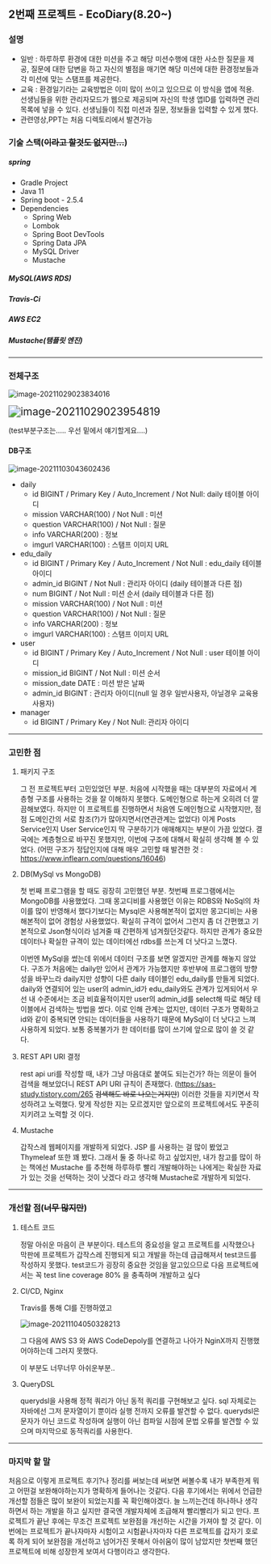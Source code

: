 ## 2번째 프로젝트 - EcoDiary(8.20~)

### 설명

* 일반 : 하루하루 환경에 대한 미션을 주고 해당 미션수행에 대한 사소한 질문을 제공, 질문에 대한 답변을 하고 자신의 별점을 매기면 해당 미션에 대한 환경정보들과 각 미션에 맞는 스탬프를 제공한다. 
* 교육 : 환경일기라는 교육방법은 이미 많이 쓰이고 있으므로 이 방식을 앱에 적용. 선생님들을 위한 관리자모드가 웹으로 제공되며 자신의 학생 앱ID를 입력하면 관리목록에 넣을 수 있다. 선생님들이 직접 미션과 질문, 정보들을 입력할 수 있게 했다. 
* 관련영상,PPT는 처음 디렉토리에서 발견가능





### 기술 스택(~~이라고 할것도 없지만...~~)

##### spring

* Gradle Project
* Java 11
* Spring boot - 2.5.4
* Dependencies
  * Spring Web
  * Lombok
  * Spring Boot DevTools
  * Spring Data JPA
  * MySQL Driver
  * Mustache

##### MySQL(AWS RDS)

##### Travis-Ci

##### AWS EC2

##### Mustache(탬플릿 엔진)

------

### 전체구조

![image-20211029023834016](https://user-images.githubusercontent.com/70104259/140189001-2c83d347-800d-49da-90aa-75f2c4410f14.png)

<img src="C:\Users\leesumeen\AppData\Roaming\Typora\typora-user-images\image-20211029023954819.png" alt="image-20211029023954819" style="zoom:150%;" />

(test부분구조는..... 우선 밑에서 얘기할게요....)

#### DB구조

![image-20211103043602436](C:\Users\leesumeen\AppData\Roaming\Typora\typora-user-images\image-20211103043602436.png)

* daily
  * id BIGINT / Primary Key / Auto_Increment / Not Null: daily 테이블 아이디
  * mission VARCHAR(100) / Not Null  : 미션
  * question VARCHAR(100) / Not Null : 질문
  * info VARCHAR(200)  : 정보
  * imgurl VARCHAR(100) : 스탬프 이미지 URL
* edu_daily
  * id BIGINT / Primary Key / Auto_Increment / Not Null : edu_daily 테이블 아이디
  * admin_id BIGINT / Not Null : 관리자 아이디 (daily 테이블과 다른 점)
  * num BIGINT / Not Null : 미션 순서 (daily 테이블과 다른 점)
  * mission VARCHAR(100) / Not Null : 미션
  * question VARCHAR(100) / Not Null : 질문
  * info VARCHAR(200) : 정보
  * imgurl VARCHAR(100) : 스탬프 이미지 URL
* user
  * id BIGINT / Primary Key / Auto_Increment / Not Null : user 테이블 아이디
  * mission_id BIGINT / Not Null : 미션 순서
  * mission_date DATE : 미션 받은 날짜
  * admin_id BIGINT : 관리자 아이디(null 일 경우 일반사용자, 아닐경우 교육용 사용자)
* manager
  * id BIGINT / Primary Key / Not Null: 관리자 아이디



------

### 고민한 점

1. 패키지 구조

   그 전 프로젝트부터 고민있었던 부분. 처음에 시작했을 때는 대부분의 자료에서 계층형 구조를 사용하는 것을 잘 이해하지 못했다. 도메인형으로 하는게 오히려 더 깔끔해보였다. 하지만 이 프로젝트를 진행하면서 처음엔 도메인형으로 시작했지만, 점점 도메인간의 서로 참조(?)가 많아지면서(연관관계는 없었다) 이게 Posts Service인지 User Service인지 딱 구분하기가 애매해지는 부분이 가끔 있었다.  결국에는 계층형으로 바꾸진 못했지만, 이번에 구조에 대해서 확실히 생각해 볼 수 있었다. (어떤 구조가 정답인지에 대해 매우 고민할 때 발견한 것 : https://www.inflearn.com/questions/16046)

2. DB(MySql vs MongoDB)

   첫 번째 프로그램을 할 때도 굉장히 고민했던 부분. 첫번째 프로그램에서는 MongoDB를 사용했었다. 그때 몽고디비를 사용했던 이유는 RDBS와 NoSql의 차이를 많이 반영해서 했다기보다는 Mysql은 사용해본적이 없지만 몽고디비는 사용해본적이 없어 경험상 사용했었다. 확실히 규격이 없어서 그런지 좀 더 간편했고 기본적으로 Json형식이라 넘겨줄 때 간편하게 넘겨줬던것같다. 하지만 관계가 중요한 데이터나 확실한 규격이 있는 데이터에선 rdbs를 쓰는게 더 낫다고 느꼈다. 

   이번엔 MySql을 썼는데 위에서 데이터 구조를 보면 알겠지만 관계를 해놓지 않았다. 구조가 처음에는 daily만 있어서 관계가 가능했지만 후반부에 프로그램의 방향성을 바꾸느라 daily지만 성향이 다른 daily 테이블인 edu_daily를 만들게 되었다. daily와 연결되어 있는 user의 admin_id가  edu_daily와도 관계가 있게되어서 우선 내 수준에서는 조금 비효율적이지만 user의 admin_id를 select해 따로 해당 테이블에서 검색하는 방법을 썼다. 이로 인해 관계는 없지만, 데이터 구조가 명확하고 id와 같이 중복되면 안되는 데이터들을 사용하기 때문에 MySql이 더 낫다고 느껴 사용하게 되었다.  보통 중복불가가 한 데이터를 많이 쓰기에 앞으로 많이 쓸 것 같다.

3. REST API URI 결정

   rest api uri를 작성할 때, 내가 그냥 마음대로 붙여도 되는건가? 하는 의문이 들어 검색을 해보았더니 REST API URI 규칙이 존재했다. (https://sas-study.tistory.com/265 ~~검색해도 바로 나오는거지만~~) 이러한 것들을 지키면서 작성하려고 노력했다. 맞게 작성한 지는 모르겠지만 앞으로의 프로젝트에서도 꾸준히 지키려고 노력할 것 이다. 

4. Mustache

   갑작스레 웹페이지를 개발하게 되었다. JSP 를 사용하는 걸 많이 봤었고 Thymeleaf 또한 꽤 봤다. 그래서 둘 중 하나로 하고 싶었지만, 내가 참고를 많이 하는 책에선 Mustache 를 추천해 하루하루 빨리 개발해야하는 나에게는 확실한 자료가 있는 것을 선택하는 것이 낫겠다 라고 생각해 Mustache로 개발하게 되었다. 

------

### 개선할 점(~~너무 많지만~~)

1. 테스트 코드

   정말 아쉬운 마음이 큰 부분이다. 테스트의 중요성을 알고 프로젝트를 시작했으나 막판에 프로젝트가 갑작스레 진행되게 되고 개발을 하는데 급급해져서 test코드를 작성하지 못했다. test코드가 굉장히 중요한 것임을 알고있으므로 다음 프로젝트에서는 꼭 test line coverage 80% 을 충족하며 개발하고 싶다

2. CI/CD, Nginx

   Travis를 통해 CI를 진행하였고 

   ![image-20211104050328213](C:\Users\leesumeen\AppData\Roaming\Typora\typora-user-images\image-20211104050328213.png)

   그 다음에 AWS S3 와 AWS CodeDepoly를 연결하고 나아가 NginX까지 진행했어야하는데 그러지 못했다. 

   이 부분도 너무너무 아쉬운부분..

3. QueryDSL

   querydsl을 사용해 정적 쿼리가 아닌 동적 쿼리를 구현해보고 싶다. sql 자체로는 자바에선 그저 문자열이기 뿐이라 실행 전까지 오류를 발견할 수 없다. querydsl은 문자가 아닌 코드로 작성하며 실행이 아닌 컴파일 시점에 문법 오류를 발견할 수 있으며 마지막으로 동적쿼리를 사용한다. 

------

### 마지막 할 말

처음으로 이렇게 프로젝트 후기?나 정리를 써보는데 써보면 써볼수록 내가 부족한게 뭐고 어떤걸 보완해야하는지가 명확하게 들어나는 것같다. 다음 후기에서는 위에서 언급한 개선할 점들은 많이 보완이 되었는지를 꼭 확인해야겠다. 늘 느끼는건데 하나하나 생각하면서 하는 개발을 하고 싶지만 결국엔 개발자체에 조급해져 빨리빨리가 되고 만다. 프로젝트가 끝난 후에는 무조건 프로젝트 보완점을 개선하는 시간을 가져야 할 것 같다. 이번에는 프로젝트가 끝나자마자 시험이고 시험끝나자마자 다른 프로젝트를 갑자기 호로록 하게 되어 보완점을 개선하고 넘어가진 못해서 아쉬움이 많이 남았지만 첫번째 했던 프로젝트에 비해 성장한게 보여서 다행이라고 생각한다. 





